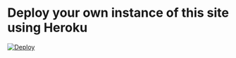 # Deploy your own instance of this site using Heroku

[![Deploy](https://www.herokucdn.com/deploy/button.svg)](https://heroku.com/deploy)
